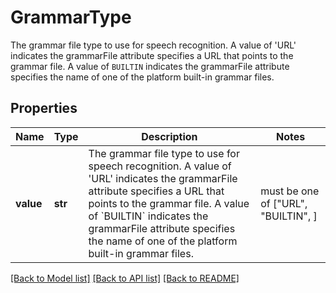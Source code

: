 # GrammarType

The grammar file type to use for speech recognition. A value of 'URL' indicates the grammarFile attribute specifies a URL that points to the grammar file. A value of `BUILTIN` indicates the grammarFile attribute specifies the name of one of the platform built-in grammar files.
## Properties
Name | Type | Description | Notes
------------ | ------------- | ------------- | -------------
**value** | **str** | The grammar file type to use for speech recognition. A value of &#39;URL&#39; indicates the grammarFile attribute specifies a URL that points to the grammar file. A value of &#x60;BUILTIN&#x60; indicates the grammarFile attribute specifies the name of one of the platform built-in grammar files. |  must be one of ["URL", "BUILTIN", ]

[[Back to Model list]](../README.md#documentation-for-models) [[Back to API list]](../README.md#documentation-for-api-endpoints) [[Back to README]](../README.md)


